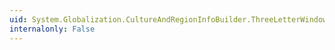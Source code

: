 ```yaml
---
uid: System.Globalization.CultureAndRegionInfoBuilder.ThreeLetterWindowsRegionName
internalonly: False
---
```

